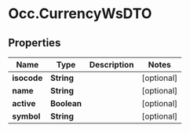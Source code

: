 # Occ.CurrencyWsDTO

## Properties
Name | Type | Description | Notes
------------ | ------------- | ------------- | -------------
**isocode** | **String** |  | [optional] 
**name** | **String** |  | [optional] 
**active** | **Boolean** |  | [optional] 
**symbol** | **String** |  | [optional] 


